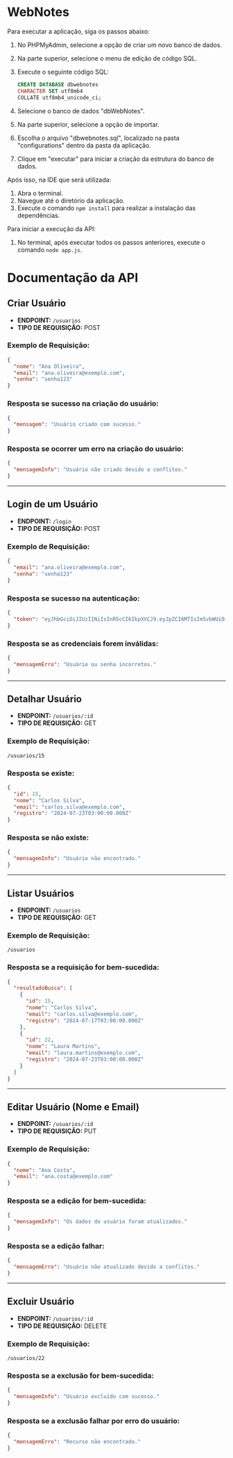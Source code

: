 
# WebNotes

Para executar a aplicação, siga os passos abaixo:

1. No PHPMyAdmin, selecione a opção de criar um novo banco de dados.
2. Na parte superior, selecione o menu de edição de código SQL.
3. Execute o seguinte código SQL:

    ```sql
    CREATE DATABASE dbwebnotes
    CHARACTER SET utf8mb4
    COLLATE utf8mb4_unicode_ci;
    ```

4. Selecione o banco de dados "dbWebNotes".
5. Na parte superior, selecione a opção de importar.
6. Escolha o arquivo "dbwebnotes.sql", localizado na pasta "configurations" dentro da pasta da aplicação.
7. Clique em "executar" para iniciar a criação da estrutura do banco de dados.

Após isso, na IDE que será utilizada:

1. Abra o terminal.
2. Navegue até o diretório da aplicação.
3. Execute o comando `npm install` para realizar a instalação das dependências.

Para iniciar a execução da API:

1. No terminal, após executar todos os passos anteriores, execute o comando `node app.js`.

# Documentação da API

## Criar Usuário

- **ENDPOINT:** `/usuarios`
- **TIPO DE REQUISIÇÃO:** POST

### Exemplo de Requisição:

```json
{
  "nome": "Ana Oliveira",
  "email": "ana.oliveira@exemplo.com",
  "senha": "senha123"
}
```

### Resposta se sucesso na criação do usuário:

```json
{
  "mensagem": "Usuário criado com sucesso."
}
```

### Resposta se ocorrer um erro na criação do usuário:

```json
{
  "mensagemInfo": "Usuário não criado devido a conflitos."
}
```

---

## Login de um Usuário

- **ENDPOINT:** `/login`
- **TIPO DE REQUISIÇÃO:** POST

### Exemplo de Requisição:

```json
{
  "email": "ana.oliveira@exemplo.com",
  "senha": "senha123"
}
```

### Resposta se sucesso na autenticação:

```json
{
  "token": "eyJhbGciOiJIUzI1NiIsInR5cCI6IkpXVCJ9.eyJpZCI6MTIsIm5vbWUiOiJBbmEgT2xpdmVpcmEiLCJyZWdpc3RybyI6IjIwMjQtMDctMjNUMDM6MDA6MDAuMDAwWiIsImlhdCI6MTY4NTg2NjQ1NSwiZXhwIjoxNjg1OTUyNDU1fQ.dT1loJ6c3AX4RH0PV3ghHLzRj5ODJlGZLlG9N5uy0uU"
}
```

### Resposta se as credenciais forem inválidas:

```json
{
  "mensagemErro": "Usuário ou senha incorretos."
}
```

---

## Detalhar Usuário

- **ENDPOINT:** `/usuarios/:id`
- **TIPO DE REQUISIÇÃO:** GET

### Exemplo de Requisição:

```
/usuarios/15
```

### Resposta se existe:

```json
{
  "id": 15,
  "nome": "Carlos Silva",
  "email": "carlos.silva@exemplo.com",
  "registro": "2024-07-23T03:00:00.000Z"
}
```

### Resposta se não existe:

```json
{
  "mensagemInfo": "Usuário não encontrado."
}
```

---

## Listar Usuários

- **ENDPOINT:** `/usuarios`
- **TIPO DE REQUISIÇÃO:** GET

### Exemplo de Requisição:

```
/usuarios
```

### Resposta se a requisição for bem-sucedida:

```json
{
  "resultadoBusca": [
    {
      "id": 15,
      "nome": "Carlos Silva",
      "email": "carlos.silva@exemplo.com",
      "registro": "2024-07-17T03:00:00.000Z"
    },
    {
      "id": 22,
      "nome": "Laura Martins",
      "email": "laura.martins@exemplo.com",
      "registro": "2024-07-23T03:00:00.000Z"
    }
  ]
}
```

---

## Editar Usuário (Nome e Email)

- **ENDPOINT:** `/usuarios/:id`
- **TIPO DE REQUISIÇÃO:** PUT

### Exemplo de Requisição:

```json
{
  "nome": "Ana Costa",
  "email": "ana.costa@exemplo.com"
}
```

### Resposta se a edição for bem-sucedida:

```json
{
  "mensagemInfo": "Os dados do usuário foram atualizados."
}
```

### Resposta se a edição falhar:

```json
{
  "mensagemErro": "Usuário não atualizado devido a conflitos."
}
```

---

## Excluir Usuário

- **ENDPOINT:** `/usuarios/:id`
- **TIPO DE REQUISIÇÃO:** DELETE

### Exemplo de Requisição:

```
/usuarios/22
```

### Resposta se a exclusão for bem-sucedida:

```json
{
  "mensagemInfo": "Usuário excluído com sucesso."
}
```

### Resposta se a exclusão falhar por erro do usuário:

```json
{
  "mensagemErro": "Recurso não encontrado."
}
```




